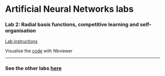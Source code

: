 # Artificial Neural Networks labs

### Lab 2: Radial basis functions, competitive learning and self-organisation

[Lab instructions](https://github.com/tgll/neuralnetworks-labs/blob/master/lab2/annda_lab2.pdf)

Visualise the [code](https://nbviewer.jupyter.org/github/tgll/neuralnetworks-labs/blob/master/lab2/lab2-perceptron.ipynb) with Nbviewer


------

### See the other labs [here](https://github.com/tgll/neuralnetworks-labs)